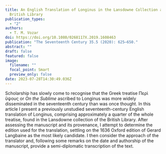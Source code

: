 ```yaml
---
title: An English Translation of Longinus in the Lansdowne Collection at the
  British Library
publication_types:
  - "2"
authors:
  - T. M. Vozar
doi: https://doi.org/10.1080/0268117X.2019.1608463
publication: "The Seventeenth Century 35.5 (2020): 625–650."
abstract: ""
draft: false
featured: false
image:
  filename: ""
  focal_point: Smart
  preview_only: false
date: 2023-07-28T14:30:49.036Z
---
```

Scholarship has slowly come to recognise that the Greek treatise Περὶ ὕψους or *On the Sublime* ascribed to Longinus was more widely disseminated in the seventeenth century than was once thought. In this article I present a previously unstudied seventeenth-century English translation of Longinus, comprising approximately a quarter of the whole treatise, found in the Lansdowne collection of the British Library. After assessing the manuscript and its provenance, I attempt to determine the edition used for the translation, settling on the 1636 Oxford edition of Gerard Langbaine as the most likely candidate. I then consider the approach of the translator and, following some remarks on the date and authorship of the manuscript, provide a semi-diplomatic transcription of the text.